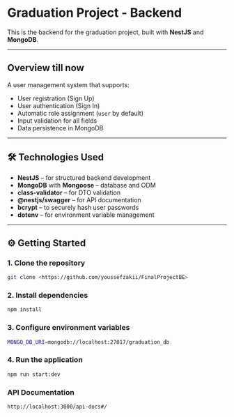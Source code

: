 # Graduation Project - Backend

This is the backend for the graduation project, built with **NestJS** and **MongoDB**.

---

## Overview till now

A user management system that supports:

- User registration (Sign Up)
- User authentication (Sign In)
- Automatic role assignment (`user` by default)
- Input validation for all fields
- Data persistence in MongoDB

---

## 🛠️ Technologies Used

- **NestJS** – for structured backend development
- **MongoDB** with **Mongoose** – database and ODM
- **class-validator** – for DTO validation
- **@nestjs/swagger** – for API documentation
- **bcrypt** – to securely hash user passwords
- **dotenv** – for environment variable management

---

## ⚙️ Getting Started

### 1. Clone the repository

```bash
git clone <https://github.com/youssefzakii/FinalProjectBE>

```

### 2. Install dependencies

```bash
npm install
```

### 3. Configure environment variables

```bash
MONGO_DB_URI=mongodb://localhost:27017/graduation_db

```

### 4. Run the application

```bash
npm run start:dev
```

### API Documentation

```bash
http://localhost:3000/api-docs#/
```

